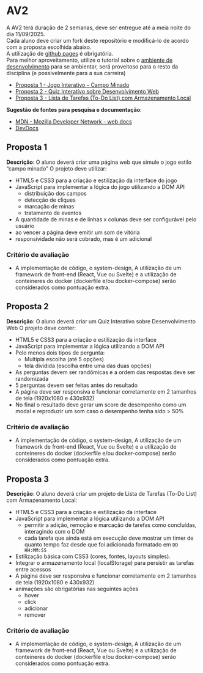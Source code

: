 # AV2
A AV2 terá duração de 2 semanas, deve ser entregue até a meia noite do dia 11/09/2025.  
Cada aluno deve criar um fork deste repositório e modificá-lo de acordo com a proposta escolhida abaixo.  
A utilização de [github pages](https://pages.github.com/) é obrigatória.  
Para melhor aproveitamento, utilize o tutorial sobre o [ambiente de desenvolvimento](https://github.com/prof-hfabio/ambiente) para se ambientar, será proveitoso para o resto da disciplina (e possivelmente para a sua carreira)

- [Proposta 1 - Jogo Interativo – Campo Minado](#proposta-1)
- [Proposta 2 - Quiz Interativo sobre Desenvolvimento Web](#proposta-2)
- [Proposta 3 - Lista de Tarefas (To-Do List) com Armazenamento Local](#proposta-3)

**Sugestão de fontes para pesquisa e documentação**:
- [MDN - Mozilla Developer Network - web docs](https://developer.mozilla.org/)
- [DevDocs](https://devdocs.io/)

## Proposta 1 
**Descrição**: O aluno deverá criar uma página web que simule o jogo estilo “campo minado”
O projeto deve utilizar:
- HTML5 e CSS3 para a criação e estilização da interface do jogo
- JavaScript para implementar a lógica do jogo utilizando a DOM API
  - distribuição dos campos
  - detecção de cliques
  - marcação de minas
  - tratamento de eventos
- A quantidade de minas e de linhas x colunas deve ser configurável pelo usuário
- ao vencer a página deve emitir um som de vitória
- responsividade não será cobrado, mas é um adicional

### Critério de avaliação 
- A implementação de código, o system-design, A utilização de um framework de front-end (React, Vue ou Svelte) e a utilização de conteineres do docker (dockerfile e/ou docker-compose) serão considerados como pontuação extra.

## Proposta 2
**Descrição**: O aluno deverá criar um Quiz Interativo sobre Desenvolvimento Web 
O projeto deve conter:
- HTML5 e CSS3 para a criação e estilização da interface
- JavaScript para implementar a lógica utilizando a DOM API
- Pelo menos dois tipos de pergunta:
  - Multipla escolha (até 5 opções)
  - tela dividida (escolha entre uma das duas opções)
- As perguntas devem ser randômicas e a ordem das respostas deve ser randomizada
- 5 perguntas devem ser feitas antes do resultado
- A página deve ser responsiva e funcionar corretamente em 2 tamanhos de tela (1920x1080 e 430x932)
- No final o resultado deve gerar um score de desempenho como um modal e reproduzir um som caso o desempenho tenha sido > 50%
### Critério de avaliação 
- A implementação de código, o system-design, A utilização de um framework de front-end (React, Vue ou Svelte) e a utilização de conteineres do docker (dockerfile e/ou docker-compose) serão considerados como pontuação extra.

## Proposta 3
**Descrição**: O aluno deverá criar um projeto de Lista de Tarefas (To-Do List) com Armazenamento Local:
- HTML5 e CSS3 para a criação e estilização da interface
- JavaScript para implementar a lógica utilizando a DOM API
  - permitir a adição, remoção e marcação de tarefas como concluídas, interagindo com o DOM
  - cada tarefa que ainda está em execução deve mostrar um timer de quanto tempo faz desde que foi adicionada formatado em `DD HH:MM:SS`
- Estilização básica com CSS3 (cores, fontes, layouts simples).
- Integrar o armazenamento local (localStorage) para persistir as tarefas entre acessos
- A página deve ser responsiva e funcionar corretamente em 2 tamanhos de tela (1920x1080 e 430x932)
- animações são obrigatórias nas seguintes ações
  - hover
  - click
  - adicionar
  - remover
### Critério de avaliação 
- A implementação de código, o system-design, A utilização de um framework de front-end (React, Vue ou Svelte) e a utilização de conteineres do docker (dockerfile e/ou docker-compose) serão considerados como pontuação extra.
